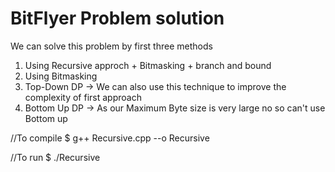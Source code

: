 # BitFlyer Problem solution
We can solve this problem by first three methods 
1) Using Recursive approch + Bitmasking + branch and bound
2) Using Bitmasking 
3) Top-Down DP  ->  We can also use this technique to improve the complexity of first approach
4) Bottom Up DP ->  As our Maximum Byte size is very large no so can't use Bottom up


//To compile 
$ g++ Recursive.cpp --o Recursive

//To run
$ ./Recursive
